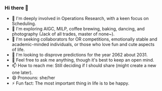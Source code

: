 ### Hi there 👋

- 🔭 I'm deeply involved in Operations Research, with a keen focus on Scheduling.
- 🌱 I'm exploring AIGC, MILP, coffee brewing, baking, dancing, and photography (Jack of all trades, master of none~).
- 👯 I'm seeking collaborators for OR competitions, emotionally stable and academic-minded individuals, or those who love fun and cute aspects of life.
- 🤔 I'm looking to disprove predictions for the year 2062 about 2031.
- 💬 Feel free to ask me anything, though it's best to keep an open mind.
- 📫 How to reach me: Still deciding if I should share (might create a new one later).
- 😄 Pronouns: she/her
- ⚡ Fun fact: The most important thing in life is to be happy.

<!--
**Anwen-WANG/Anwen-WANG** is a ✨ _special_ ✨ repository because its `README.md` (this file) appears on your GitHub profile.

Here are some ideas to get you started:

- 🔭 I’m currently working on ...
- 🌱 I’m currently learning ...
- 👯 I’m looking to collaborate on ...
- 🤔 I’m looking for help with ...
- 💬 Ask me about ...
- 📫 How to reach me: ...
- 😄 Pronouns: ...
- ⚡ Fun fact: ...
-->
